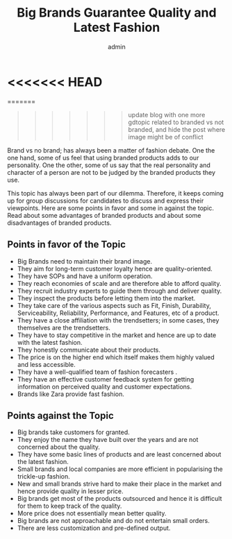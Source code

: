 ﻿---
layout: post
title:  "Big Brands Guarantee Quality and Latest Fashion"
author: admin
categories: [Fashion Debate, Brands Vs No Brands, GD Topic]
tags: [fashion debate, brandedclothes]
image: assets/images/branded.jpeg
description: "A post presenting points in favor and against the branded
products and their use"
#featured: true
#hidden: true
rating: 4.5
---
<<<<<<< HEAD
====

=======
>>>>>>> update blog with one more gdtopic related to branded vs not branded, and hide the post where image might be of conflict

Brand vs no brand; has always been a matter of fashion debate. One the one
hand, some of us feel that using branded products adds to our personality. One
the other, some of us say that the real personality and character of a person
are not to be judged by the branded products they use. 


This topic has always been part of our dilemma. Therefore, it keeps coming up
for group discussions for candidates to discuss and express their viewpoints.
Here are some points in favor and some in against the topic. Read about some
advantages of branded products and about some disadvantages of branded
products. 

Points in favor of the Topic
------


* Big Brands need to maintain their brand image.
* They aim for long-term customer loyalty hence are quality-oriented.
* They have SOPs and have a uniform operation.
* They reach economies of scale and are therefore able to afford quality.
* They recruit industry experts to guide them through and deliver quality.
* They inspect the products before letting them into the market.
* They take care of the various aspects such as Fit, Finish, Durability, Serviceability, Reliability, Performance, and Features, etc of a product.
* They have a close affiliation with the trendsetters; in some cases, they themselves are the trendsetters.
* They have to stay competitive in the market and hence are up to date with the latest fashion.
* They honestly communicate about their products.
* The price is on the higher end which itself makes them highly valued and less accessible.
* They have a well-qualified team of fashion forecasters .
* They have an effective customer feedback system for getting information on perceived quality and customer expectations.
* Brands like Zara provide fast fashion.


Points against the Topic
-----


* Big brands take customers for granted.
* They enjoy the name they have built over the years and are not concerned about the quality.
* They have some basic lines of products and are least concerned about the latest fashion.
* Small brands and local companies are more efficient in popularising the trickle-up fashion.
* New and small brands strive hard to make their place in the market and hence provide quality in lesser price.
* Big brands get most of the products outsourced and hence it is difficult for them to keep track of the quality.
* More price does not essentially mean better quality.
* Big brands are not approachable and do not entertain small orders.
* There are less customization and pre-defined output.

